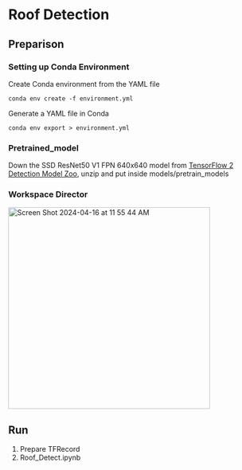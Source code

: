 # Roof Detection 

## Preparison

### Setting up Conda Environment

Create Conda environment from the YAML file
```terminal
conda env create -f environment.yml
```

Generate a YAML file in Conda
``` Terminal
conda env export > environment.yml
```

### Pretrained_model
Down the SSD ResNet50 V1 FPN 640x640  model from [TensorFlow 2 Detection Model Zoo](https://github.com/tensorflow/models/blob/master/research/object_detection/g3doc/tf2_detection_zoo.md), unzip and put inside models/pretrain_models

### Workspace Director
<img width="405" alt="Screen Shot 2024-04-16 at 11 55 44 AM" src="https://github.com/yangll0620/roof_detection/assets/15356284/ea90fb57-93a5-49e6-9e26-92704fac98ad">


## Run

1. Prepare TFRecord 
2. Roof_Detect.ipynb
   
